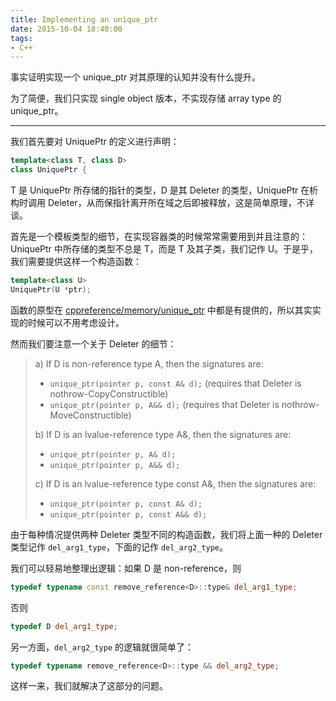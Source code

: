 ```yaml
---
title: Implementing an unique_ptr
date: 2015-10-04 18:40:00
tags:
- C++
---
```


事实证明实现一个 unique_ptr 对其原理的认知并没有什么提升。

为了简便，我们只实现 single object 版本，不实现存储 array type 的 unique_ptr。

----------

我们首先要对 UniquePtr 的定义进行声明：

```cpp
template<class T, class D>
class UniquePtr {
```

T 是 UniquePtr 所存储的指针的类型，D 是其 Deleter 的类型，UniquePtr 在析构时调用 Deleter，从而保指针离开所在域之后即被释放，这是简单原理，不详谈。

首先是一个模板类型的细节，在实现容器类的时候常常需要用到并且注意的：
UniquePtr 中所存储的类型不总是 T，而是 T 及其子类，我们记作 U。于是乎，我们需要提供这样一个构造函数：
```cpp
template<class U>
UniquePtr(U *ptr);
```

函数的原型在 [cppreference/memory/unique_ptr](http://en.cppreference.com/w/cpp/memory/unique_ptr) 中都是有提供的，所以其实实现的时候可以不用考虑设计。

然而我们要注意一个关于 Deleter 的细节：
> a) If D is non-reference type A, then the signatures are:
>
> + `unique_ptr(pointer p, const A& d);` (requires that Deleter is nothrow-CopyConstructible)
> + `unique_ptr(pointer p, A&& d);` (requires that Deleter is nothrow-MoveConstructible)
>
> b) If D is an lvalue-reference type A&, then the signatures are:
>
> + `unique_ptr(pointer p, A& d);`
> + `unique_ptr(pointer p, A&& d);`
>
> c) If D is an lvalue-reference type const A&, then the signatures are:
>
> + `unique_ptr(pointer p, const A& d);`
> + `unique_ptr(pointer p, const A&& d);`

由于每种情况提供两种 Deleter 类型不同的构造函数，我们将上面一种的 Deleter 类型记作 `del_arg1_type`，下面的记作 `del_arg2_type`。

我们可以轻易地整理出逻辑：如果 D 是 non-reference，则
```cpp
typedef typename const remove_reference<D>::type& del_arg1_type;
```
否则
```cpp
typedef D del_arg1_type;
```

另一方面，`del_arg2_type` 的逻辑就很简单了：
```cpp
typedef typename remove_reference<D>::type && del_arg2_type;
```

这样一来，我们就解决了这部分的问题。
